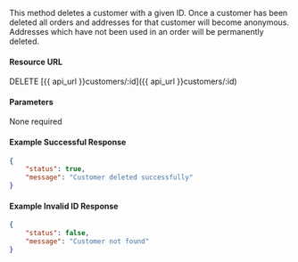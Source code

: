 <!--
@title Delete customer by ID
@author Moltin Ltd
@description Deletes a customer with a given ID

@sidebar 1
@family Customer
@rate No
@auth Yes
@format JSON
@http DELETE
@version beta
-->

This method deletes a customer with a given ID. Once a customer has been deleted all orders and addresses for that customer will become anonymous. Addresses which have not been used in an order will be permanently deleted.

#### Resource URL
DELETE [{{ api_url }}customers/:id]({{ api_url }}customers/:id)


#### Parameters
None required

<!--code-->
#### Example Successful Response
``` json
{
    "status": true,
    "message": "Customer deleted successfully"
}
```


#### Example Invalid ID Response
``` json
{
    "status": false,
    "message": "Customer not found"
}
```
<!--/code-->